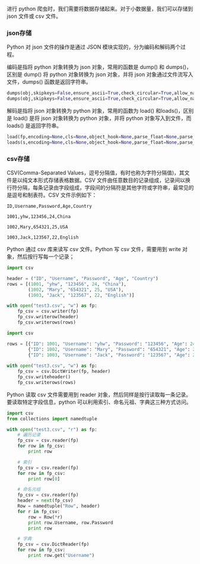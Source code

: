 进行 python 爬虫时，我们需要将数据存储起来。对于小数据量，我们可以存储到 json 文件或 csv 文件。

### json存储
Python 对 json 文件的操作是通过 JSON 模块实现的，分为编码和解码两个过程。

编码是指将 python 对象转换为 json 对象，常用的函数是 dump() 和 dumps()，区别是 dump() 将 python 对象转换为 json 对象，并将 json 对象通过文件流写入文件，dumps() 函数是返回字符串。

```python
dumps(obj,skipkeys=False,ensure_ascii=True,check_circular=True,allow_nan=True,cls=None,indent=None,separators=None,encoding='utf-8',default=None,sort_keys=False,**kw)
dumps(obj,skipkeys=False,ensure_ascii=True,check_circular=True,allow_nan=True,cls=None,indent=None,separators=None,encoding='utf-8',default=None,sort_keys=False,**kw)
```

解码是指将 json 对象转换为 python 对象，常用的函数为 load() 和loads()，区别是 load() 是将 json 对象转换为 python 对象，并将 python 对象写入到文件，而 loads() 是返回字符串。

```python
load(fp,encoding=None,cls=None,object_hook=None,parse_float=None,parse_int=None,parse_constant=None,object_pairs_hook=None,**kw)
loads(s,encoding=None,cls=None,object_hook=None,parse_float=None,parse_int=None,parse_constant=None,object_pairs_hook=None,**kw)
```

### csv存储
CSV(Comma-Separated Values，逗号分隔值，有时也称为字符分隔值)，其文件是以纯文本形式存储表格数据。CSV 文件由任意数目的记录组成，记录间以换行符分隔，每条记录由字段组成，字段间的分隔符是其他字符或字符串，最常见的是逗号和制表符。CSV 文件示例如下：

```text
ID,Username,Password,Age,Country

1001,yhw,123456,24,China

1002,Mary,654321,25,USA

1003,Jack,123567,22,English
```

Python 通过 csv 库来读写 csv 文件。Python 写 csv 文件，需要用到 write 对象，然后按行写每一个记录；

```python
import csv

header = ("ID", "Username", "Password", "Age", "Country")
rows = [(1001, "yhw", "123456", 24, "China"),
        (1002, "Mary", "654321", 25, "USA"),
        (1003, "Jack", "123567", 22, "English")]

with open("test3.csv", "w") as fp:
    fp_csv = csv.writer(fp)
    fp_csv.writerow(header)
    fp_csv.writerows(rows)
```

```python
import csv

rows = [{"ID": 1001, "Username": "yhw", "Password": "123456", "Age": 24, "Country": "China"},
        {"ID": 1002, "Username": "Mary", "Password": "654321", "Age": 25, "Country": "USA"},
        {"ID": 1003, "Username": "Jack", "Password": "123567", "Age": 22, "Country": "English"}]
		
with open("test3.csv", "w") as fp:
	fp_csv = csv.DictWriter(fp, header)
    fp_csv.writeheader()
    fp_csv.writerows(rows)
```

Python 读取 csv 文件需要用到 reader 对象，然后同样是按行读取每一条记录。要读取特定字段信息，python 可以利用索引、命名元祖、字典这三种方式访问。

```python
import csv
from collections import namedtuple

with open("test3.csv", "r") as fp:
    # 遍历记录
    fp_csv = csv.reader(fp)
    for row in fp_csv:
        print row

    # 索引
    fp_csv = csv.reader(fp)
    for row in fp_csv:
        print row[0]

    # 命名元组
    fp_csv = csv.reader(fp)
    header = next(fp_csv)
    Row = namedtuple("Row", header)
    for r in fp_csv:
        row = Row(*r)
        print row.Username, row.Password
        print row

    # 字典
    fp_csv = csv.DictReader(fp)
    for row in fp_csv:
        print row.get("Username")
```